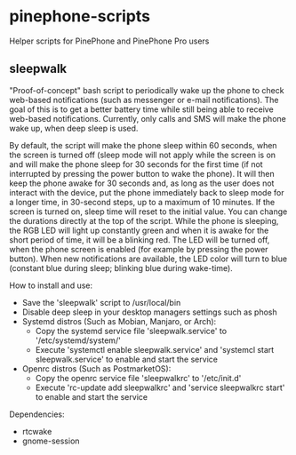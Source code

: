 # pinephone-scripts
Helper scripts for PinePhone and PinePhone Pro users

## sleepwalk
"Proof-of-concept" bash script to periodically wake up the phone to check web-based notifications (such as messenger or e-mail notifications). The goal of this is to get a better battery time while still being able to receive web-based notifications. Currently, only calls and SMS will make the phone wake up, when deep sleep is used.

By default, the script will make the phone sleep within 60 seconds, when the screen is turned off (sleep mode will not apply while the screen is on and will make the phone sleep for 30 seconds for the first time (if not interrupted by pressing the power button to wake the phone). It will then keep the phone awake for 30 seconds and, as long as the user does not interact with the device, put the phone immediately back to sleep mode for a longer time, in 30-second steps, up to a maximum of 10 minutes. If the screen is turned on, sleep time will reset to the initial value. You can change the durations directly at the top of the script. While the phone is sleeping, the RGB LED will light up constantly green and when it is awake for the short period of time, it will be a blinking red. The LED will be turned off, when the phone screen is enabled (for example by pressing the power button). When new notifications are available, the LED color will turn to blue (constant blue during sleep; blinking blue during wake-time).

How to install and use:
- Save the 'sleepwalk' script to /usr/local/bin
- Disable deep sleep in your desktop managers settings such as phosh
- Systemd distros (Such as Mobian, Manjaro, or Arch): 
    - Copy the systemd service file 'sleepwalk.service' to '/etc/systemd/system/'
    - Execute 'systemctl enable sleepwalk.service' and 'systemcl start sleepwalk.service' to enable and start the service
- Openrc distros (Such as PostmarketOS):
    - Copy the openrc service file 'sleepwalkrc' to '/etc/init.d'
    - Execute 'rc-update add sleepwalkrc' and 'service sleepwalkrc start' to enable and start the service

Dependencies:
- rtcwake
- gnome-session
